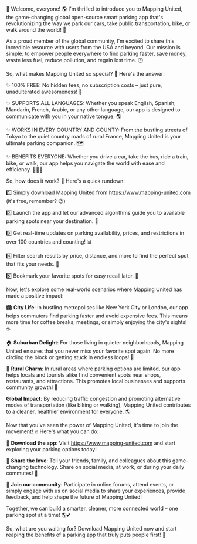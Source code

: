 🚀 Welcome, everyone! 🌎 I'm thrilled to introduce you to Mapping United, the game-changing global open-source smart parking app that's revolutionizing the way we park our cars, take public transportation, bike, or walk around the world! 🌟

As a proud member of the global community, I'm excited to share this incredible resource with users from the USA and beyond. Our mission is simple: to empower people everywhere to find parking faster, save money, waste less fuel, reduce pollution, and regain lost time. 🕒️

So, what makes Mapping United so special? 🤔 Here's the answer:

✨ 100% FREE: No hidden fees, no subscription costs – just pure, unadulterated awesomeness! 💸

✨ SUPPORTS ALL LANGUAGES: Whether you speak English, Spanish, Mandarin, French, Arabic, or any other language, our app is designed to communicate with you in your native tongue. 🌎

✨ WORKS IN EVERY COUNTRY AND COUNTY: From the bustling streets of Tokyo to the quiet country roads of rural France, Mapping United is your ultimate parking companion. 🗺️

✨ BENEFITS EVERYONE: Whether you drive a car, take the bus, ride a train, bike, or walk, our app helps you navigate the world with ease and efficiency. 🚴‍♀️🚌

So, how does it work? 🔧 Here's a quick rundown:

1️⃣ Simply download Mapping United from https://www.mapping-united.com (it's free, remember? 😉)

2️⃣ Launch the app and let our advanced algorithms guide you to available parking spots near your destination. 📍

3️⃣ Get real-time updates on parking availability, prices, and restrictions in over 100 countries and counting! 📊

4️⃣ Filter search results by price, distance, and more to find the perfect spot that fits your needs. 🔎

5️⃣ Bookmark your favorite spots for easy recall later. 📝

Now, let's explore some real-world scenarios where Mapping United has made a positive impact:

🏙️ **City Life**: In bustling metropolises like New York City or London, our app helps commuters find parking faster and avoid expensive fees. This means more time for coffee breaks, meetings, or simply enjoying the city's sights! ☕️

🏠 **Suburban Delight**: For those living in quieter neighborhoods, Mapping United ensures that you never miss your favorite spot again. No more circling the block or getting stuck in endless loops! 🚗

🌳 **Rural Charm**: In rural areas where parking options are limited, our app helps locals and tourists alike find convenient spots near shops, restaurants, and attractions. This promotes local businesses and supports community growth! 💸

**Global Impact**: By reducing traffic congestion and promoting alternative modes of transportation (like biking or walking), Mapping United contributes to a cleaner, healthier environment for everyone. 🌎

Now that you've seen the power of Mapping United, it's time to join the movement! 🔥 Here's what you can do:

🔴 **Download the app**: Visit https://www.mapping-united.com and start exploring your parking options today!

📱 **Share the love**: Tell your friends, family, and colleagues about this game-changing technology. Share on social media, at work, or during your daily commutes! 🚀

🌟 **Join our community**: Participate in online forums, attend events, or simply engage with us on social media to share your experiences, provide feedback, and help shape the future of Mapping United!

Together, we can build a smarter, cleaner, more connected world – one parking spot at a time! 🌎💕

So, what are you waiting for? Download Mapping United now and start reaping the benefits of a parking app that truly puts people first! 👋